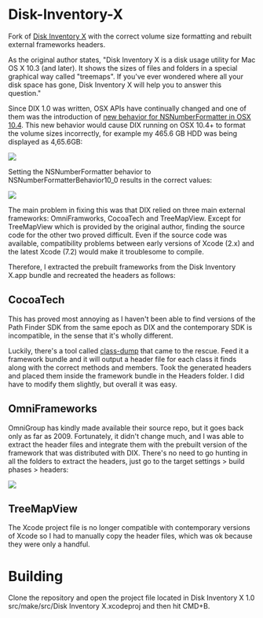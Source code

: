 # Disk-Inventory-X
Fork of [Disk Inventory X](http://www.derlien.com/) with the correct volume size formatting and rebuilt external frameworks headers.

As the original author states, "Disk Inventory X is a disk usage utility for Mac OS X 10.3 (and later). It shows the sizes of files and folders in a special graphical way called "treemaps". If you've ever wondered where all your disk space has gone, Disk Inventory X will help you to answer this question."

Since DIX 1.0 was written, OSX APIs have continually changed and one of them was the introduction of [new behavior for NSNumberFormatter in OSX 10.4](https://developer.apple.com/library/mac/documentation/Cocoa/Reference/Foundation/Classes/NSNumberFormatter_Class/#//apple_ref/doc/c_ref/NSNumberFormatterBehavior). This new behavior would cause DIX running on OSX 10.4+ to format the volume sizes incorrectly, for example my 465.6 GB HDD was being displayed as 4,65.6GB:

![](https://raw.githubusercontent.com/clawoo/Disk-Inventory-X/master/dix%20wrong.png)

Setting the NSNumberFormatter behavior to NSNumberFormatterBehavior10_0 results in the correct values:

![](https://raw.githubusercontent.com/clawoo/Disk-Inventory-X/master/dix%20right.png)

The main problem in fixing this was that DIX relied on three main external frameworks: OmniFramworks, CocoaTech and TreeMapView. Except for TreeMapView which is provided by the original author, finding the source code for the other two proved difficult. Even if the source code was available, compatibility problems between early versions of Xcode (2.x) and the latest Xcode (7.2) would make it troublesome to compile.

Therefore, I extracted the prebuilt frameworks from the Disk Inventory X.app bundle and recreated the headers as follows:

## CocoaTech 

This has proved most annoying as I haven't been able to find versions of the Path Finder SDK from the same epoch as DIX and the contemporary SDK is incompatible, in the sense that it's wholly different.

Luckily, there's a tool called [class-dump](http://stevenygard.com/projects/class-dump/) that came to the rescue. Feed it a framework bundle and it will output a header file for each class it finds along with the correct methods and members. Took the generated headers and placed them inside the framework bundle in the Headers folder. I did have to modify them slightly, but overall it was easy.

## OmniFrameworks

OmniGroup has kindly made available their source repo, but it goes back only as far as 2009. Fortunately, it didn't change much, and I was able to extract the header files and integrate them with the prebuilt version of the framework that was distributed with DIX. There's no need to go hunting in all the folders to extract the headers, just go to the target settings > build phases > headers:

![](https://raw.githubusercontent.com/clawoo/Disk-Inventory-X/master/omniframeworks%20headers.png)

## TreeMapView

The Xcode project file is no longer compatible with contemporary versions of Xcode so I had to manually copy the header files, which was ok because they were only a handful.

# Building

Clone the repository and open the project file located in Disk Inventory X 1.0 src/make/src/Disk Inventory X.xcodeproj and then hit CMD+B.

